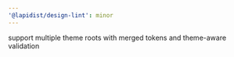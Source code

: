 ```yaml
---
'@lapidist/design-lint': minor
---
```


support multiple theme roots with merged tokens and theme-aware validation
